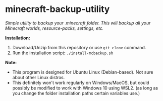 # minecraft-backup-utility
*Simple utility to backup your .minecraft folder. This will backup all your Minecraft worlds, resource-packs, settings, etc.*

**Installation:**

1. Download/Unzip from this repository or use `git clone` command.
2. Run the installation script: `./install-mcbackup.sh`

**Note:**

* This program is designed for Ubuntu Linux (Debian-based). Not sure about other Linux distros. 
* This definitely won't work regularly on Windows/MacOS, but could possibly be modified to work with Windows 10 using WSL2. (as long as you change the folder installation paths certain variables use.)
